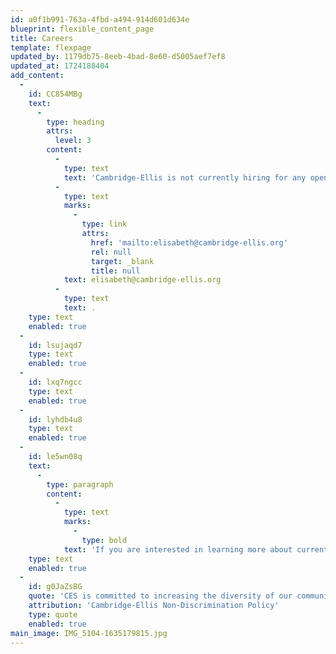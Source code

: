 ```yaml
---
id: a0f1b991-763a-4fbd-a494-914d601d634e
blueprint: flexible_content_page
title: Careers
template: flexpage
updated_by: 1179db75-8eeb-4bad-8e60-d5005aef7ef8
updated_at: 1724188404
add_content:
  -
    id: CC854MBg
    text:
      -
        type: heading
        attrs:
          level: 3
        content:
          -
            type: text
            text: 'Cambridge-Ellis is not currently hiring for any open positions. If you are interested in Substitute Teaching or Volunteering at CES, please send your resume to '
          -
            type: text
            marks:
              -
                type: link
                attrs:
                  href: 'mailto:elisabeth@cambridge-ellis.org'
                  rel: null
                  target: _blank
                  title: null
            text: elisabeth@cambridge-ellis.org
          -
            type: text
            text: .
    type: text
    enabled: true
  -
    id: lsujaqd7
    type: text
    enabled: true
  -
    id: lxq7ngcc
    type: text
    enabled: true
  -
    id: lyhdb4u8
    type: text
    enabled: true
  -
    id: le5wn08q
    text:
      -
        type: paragraph
        content:
          -
            type: text
            marks:
              -
                type: bold
            text: 'If you are interested in learning more about current and future career opportunities at our school, please reach out to our Assistant Director, Lindsey Freedman at Lindsey@Cambridge-Ellis.org'
    type: text
    enabled: true
  -
    id: g0JaZsBG
    quote: 'CES is committed to increasing the diversity of our community and the curriculum. Candidates who can contribute to that goal are encouraged to apply and to identify their strengths and experiences in this area. Cambridge-Ellis School is an equal opportunity employer and all qualified applicants will receive consideration for employment without regard to race, color, religion, sex, national origin, disability status, protected veteran status, gender identity, sexual orientation or any other characteristic protected by law.'
    attribution: 'Cambridge-Ellis Non-Discrimination Policy'
    type: quote
    enabled: true
main_image: IMG_5104-1635179815.jpg
---
```

